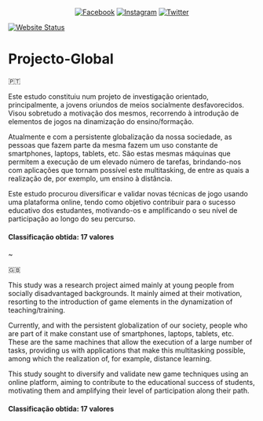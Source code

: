 <!-- PROJECT SHIELDS -->
<!--
*** I'm using markdown "reference style" links for readability.
*** Reference links are enclosed in brackets [ ] instead of parentheses ( ).
*** See the bottom of this document for the declaration of the reference variables
*** for contributors-url, forks-url, etc. This is an optional, concise syntax you may use.
*** https://www.markdownguide.org/basic-syntax/#reference-style-links
-->
<!-- [![LinkedIn][linkedin-shield]][linkedin-url] -->
<div align="center">
  
[![Facebook][fb-shield]][fb-url] 
[![Instagram][insta-shield]][insta-url] 
[![Twitter][twitter-shield]][twitter-url] 

</div>

[![Website Status][web-shield]][web-url] 

# Projecto-Global

🇵🇹

  Este estudo constituiu num projeto de investigação orientado, principalmente, a jovens oriundos de meios socialmente desfavorecidos. Visou sobretudo a motivação dos mesmos, recorrendo à introdução de elementos de jogos na dinamização do ensino/formação. 

  Atualmente e com a persistente globalização da nossa sociedade, as pessoas que fazem parte da mesma fazem um uso constante de smartphones, laptops, tablets, etc. São estas mesmas máquinas que permitem a execução de um elevado número de tarefas, brindando-nos com aplicações que tornam possível este multitasking, de entre as quais a realização de, por exemplo, um ensino à distância.

Este estudo procurou diversificar e validar novas técnicas de jogo usando uma plataforma online, tendo como objetivo contribuir para o sucesso educativo dos estudantes, motivando-os e amplificando o seu nível de participação ao longo do seu percurso.


#### Classificação obtida: 17 valores

~

🇬🇧

  This study was a research project aimed mainly at young people from socially disadvantaged backgrounds. It mainly aimed at their motivation, resorting to the introduction of game elements in the dynamization of teaching/training.

  Currently, and with the persistent globalization of our society, people who are part of it make constant use of smartphones, laptops, tablets, etc. These are the same machines that allow the execution of a large number of tasks, providing us with applications that make this multitasking possible, among which the realization of, for example, distance learning.

  This study sought to diversify and validate new game techniques using an online platform, aiming to contribute to the educational success of students, motivating them and amplifying their level of participation along their path.
  
#### Classificação obtida: 17 valores



<!-- SHIELDS-->
<!-- https://www.markdownguide.org/basic-syntax/#reference-style-links -->

<!-- facebook-->
[fb-shield]: https://img.shields.io/badge/Facebook-1877F2?style=for-the-badge&logo=facebook&logoColor=white
[fb-url]: https://www.facebook.com/Escape-to-your-future-103960491732972

<!-- instagram-->
[insta-shield]: https://img.shields.io/badge/Instagram-E4405F?style=for-the-badge&logo=instagram&logoColor=white
[insta-url]: https://www.instagram.com/escapetoyourfuture.eu/

<!-- twitter-->
[twitter-shield]: https://img.shields.io/badge/Twitter-1DA1F2?style=for-the-badge&logo=twitter&logoColor=white
[twitter-url]: https://twitter.com/EscapeToYourFu1

<!-- web status-->
[web-shield]: https://img.shields.io/website-up-down-green-red/http/escapetoyourfuture.eu.svg
[web-url]: https://escapetoyourfuture.eu/

<!-- css -->
[css-shield]: https://img.shields.io/badge/CSS3-1572B6?style=for-the-badge&logo=css3&logoColor=white
[css-url]: https://escapetoyourfuture.eu/

<!-- css -->
[web-shield]: https://img.shields.io/badge/PHP-777BB4?style=for-the-badge&logo=php&logoColor=white
[web-url]: https://escapetoyourfuture.eu/

<!-- css -->
[web-shield]: https://img.shields.io/badge/PHP-777BB4?style=for-the-badge&logo=php&logoColor=white
[web-url]: https://escapetoyourfuture.eu/

<!-- css -->
[web-shield]: https://img.shields.io/badge/MySQL-00000F?style=for-the-badge&logo=mysql&logoColor=white
[web-url]: https://escapetoyourfuture.eu/

